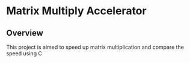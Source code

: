 # Matrix Multiply Accelerator

## Overview
This project is aimed to speed up matrix multiplication and compare the speed using C
